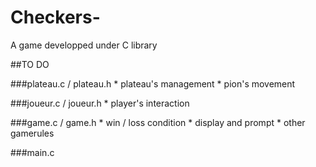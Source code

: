 # Checkers-
A game developped under C library

##TO DO

  ###plateau.c / plateau.h
    * plateau's management
    * pion's movement
    
  ###joueur.c / joueur.h
    * player's interaction
    
  ###game.c / game.h
    * win / loss condition
    * display and prompt
    * other gamerules
  
  ###main.c
  
